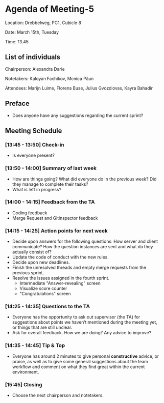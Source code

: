 # Agenda of Meeting-5

Location: Drebbelweg, PC1, Cubicle 8

Date: March 15th, Tuesday

Time: 13.45

## List of individuals

Chairperson: Alexandra Darie

Notetakers: Kaloyan Fachikov, Monica Păun

Attendees: Marijn Luime, Florena Buse, Julius Gvozdiovas, Kayra Bahadir

## Preface

- Does anyone have any suggestions regarding the current sprint?

## Meeting Schedule

### [13:45 - 13:50] Check-in

- Is everyone present?

### [13:50 - 14:00] Summary of last week

- How are things going? What did everyone do in the previous week? Did they manage to complete their tasks?
- What is left in progress?

### [14:00 - 14:15] Feedback from the TA

- Coding feedback
- Merge Request and Gitinspector feedback

### [14:15 - 14:25] Action points for next week

- Decide upon answers for the following questions: How server and client communicate? How the question instances are sent and what do they actually consist of?
- Update the code of conduct with the new rules.
- Decide upon new deadlines.
- Finish the unresolved threads and empty merge requests from the previous sprint.
- Resolve the issues assigned in the fourth sprint.
    - Intermediate "Answer-revealing" screen
    - Visualize score counter
    - "Congratulations" screen

### [14:25 - 14:35] Questions to the TA

- Everyone has the opportunity to ask out supervisor (the TA) for suggestions about points we haven’t mentioned during the meeting yet, or things that are still unclear.
- Ask for overall feedback. How we are doing? Any advice to improve?

### [14:35 - 14:45] Tip & Top

- Everyone has around 2 minutes to give personal **constructive** advice, or praise, as well as to give some general suggestions about the team workflow and comment on what they find great within the current environment.

### [15:45] Closing

- Choose the next chairperson and notetakers.
